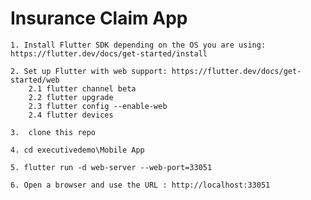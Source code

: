 # Insurance Claim App



    1. Install Flutter SDK depending on the OS you are using: https://flutter.dev/docs/get-started/install

    2. Set up Flutter with web support: https://flutter.dev/docs/get-started/web
        2.1 flutter channel beta
        2.2 flutter upgrade
        2.3 flutter config --enable-web
        2.4 flutter devices

    3.  clone this repo

    4. cd executivedemo\Mobile App

    5. flutter run -d web-server --web-port=33051

    6. Open a browser and use the URL : http://localhost:33051

